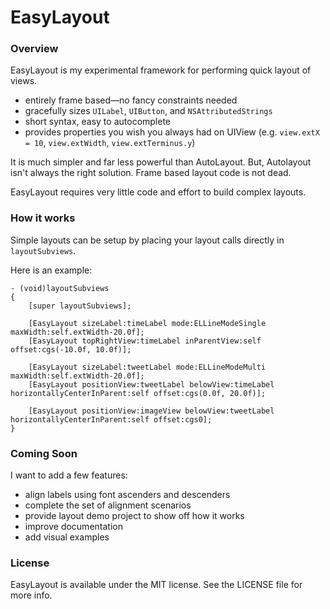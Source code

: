 # EasyLayout

### Overview

EasyLayout is my experimental framework for performing quick layout of views.  

- entirely frame based—no fancy constraints needed
- gracefully sizes `UILabel`, `UIButton`, and `NSAttributedStrings`
- short syntax, easy to autocomplete
- provides properties you wish you always had on UIView (e.g. `view.extX = 10`, `view.extWidth`, `view.extTerminus.y`)

 
It is much simpler and far less powerful than AutoLayout. But, Autolayout isn't always the right solution.  Frame based layout code is not dead.

EasyLayout requires very little code and effort to build complex layouts.  

### How it works

Simple layouts can be setup by placing your layout calls directly in `layoutSubviews`.

Here is an example:

	- (void)layoutSubviews
	{
	    [super layoutSubviews];
    
	    [EasyLayout sizeLabel:timeLabel mode:ELLineModeSingle maxWidth:self.extWidth-20.0f];
	    [EasyLayout topRightView:timeLabel inParentView:self offset:cgs(-10.0f, 10.0f)];
    
	    [EasyLayout sizeLabel:tweetLabel mode:ELLineModeMulti maxWidth:self.extWidth-20.0f];
	    [EasyLayout positionView:tweetLabel belowView:timeLabel horizontallyCenterInParent:self offset:cgs(0.0f, 20.0f)];
    
	    [EasyLayout positionView:imageView belowView:tweetLabel horizontallyCenterInParent:self offset:cgs0];
	}


### Coming Soon

I want to add a few features:

- align labels using font ascenders and descenders
- complete the set of alignment scenarios 
- provide layout demo project to show off how it works
- improve documentation
- add visual examples


### License

EasyLayout is available under the MIT license. See the LICENSE file for more info.
